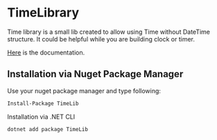 # **TimeLibrary**

Time library is a small lib created to allow using Time without DateTime structure. It could be helpful while you are building clock or timer.

[Here](https://netsharpdev.github.io/TimeLibrary/) is the documentation.

## Installation via Nuget Package Manager

Use your nuget package manager and type following:

```bash
Install-Package TimeLib
```

Installation via .NET CLI

```bash
dotnet add package TimeLib
```
